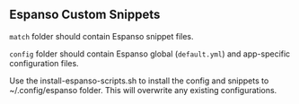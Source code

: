 ## Espanso Custom Snippets

`match` folder should contain Espanso snippet files.

`config` folder should contain Espanso global (`default.yml`) and app-specific configuration files.

Use the install-espanso-scripts.sh to install the config and snippets to ~/.config/espanso folder. This will overwrite any existing configurations.